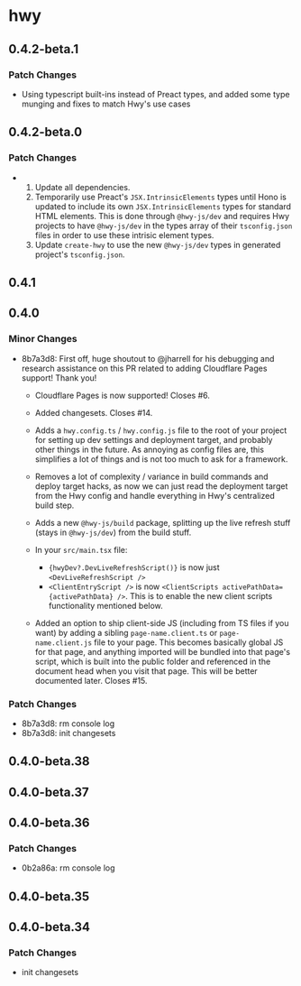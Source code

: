 # hwy

## 0.4.2-beta.1

### Patch Changes

- Using typescript built-ins instead of Preact types, and added some type munging and fixes to match Hwy's use cases

## 0.4.2-beta.0

### Patch Changes

- 1. Update all dependencies.
  2. Temporarily use Preact's `JSX.IntrinsicElements` types until Hono is updated to include its own `JSX.IntrinsicElements` types for standard HTML elements. This is done through `@hwy-js/dev` and requires Hwy projects to have `@hwy-js/dev` in the types array of their `tsconfig.json` files in order to use these intrisic element types.
  3. Update `create-hwy` to use the new `@hwy-js/dev` types in generated project's `tsconfig.json`.

## 0.4.1

## 0.4.0

### Minor Changes

- 8b7a3d8: First off, huge shoutout to @jharrell for his debugging and research assistance on this PR related to adding Cloudflare Pages support! Thank you!

  - Cloudflare Pages is now supported! Closes #6.
  - Added changesets. Closes #14.
  - Adds a `hwy.config.ts` / `hwy.config.js` file to the root of your project for setting up dev settings and deployment target, and probably other things in the future. As annoying as config files are, this simplifies a lot of things and is not too much to ask for a framework.
  - Removes a lot of complexity / variance in build commands and deploy target hacks, as now we can just read the deployment target from the Hwy config and handle everything in Hwy's centralized build step.
  - Adds a new `@hwy-js/build` package, splitting up the live refresh stuff (stays in `@hwy-js/dev`) from the build stuff.
  - In your `src/main.tsx` file:

    - `{hwyDev?.DevLiveRefreshScript()}` is now just `<DevLiveRefreshScript />`
    - `<ClientEntryScript />` is now `<ClientScripts activePathData={activePathData} />`. This is to enable the new client scripts functionality mentioned below.

  - Added an option to ship client-side JS (including from TS files if you want) by adding a sibling `page-name.client.ts` or `page-name.client.js` file to your page. This becomes basically global JS for that page, and anything imported will be bundled into that page's script, which is built into the public folder and referenced in the document head when you visit that page. This will be better documented later. Closes #15.

### Patch Changes

- 8b7a3d8: rm console log
- 8b7a3d8: init changesets

## 0.4.0-beta.38

## 0.4.0-beta.37

## 0.4.0-beta.36

### Patch Changes

- 0b2a86a: rm console log

## 0.4.0-beta.35

## 0.4.0-beta.34

### Patch Changes

- init changesets
